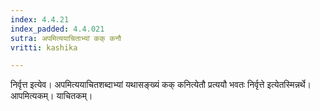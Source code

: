 ```yaml
---
index: 4.4.21
index_padded: 4.4.021
sutra: अपमित्ययाचिताभ्यां कक् कनौ
vritti: kashika

---
```

निर्वृत्त इत्येव। अपमित्ययाचितशब्दाभ्यां यथासङ्ख्यं कक् कनित्येतौ प्रत्ययौ भवतः निर्वृत्ते इत्येतस्मिन्नर्थे। आपमित्यकम्। याचितकम्।